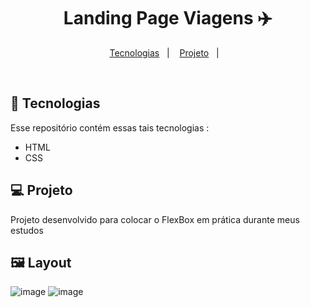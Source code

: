 <h1 align="center">Landing Page Viagens ✈️</h1>

<p align="center">
  <a href="#-tecnologias">Tecnologias</a>&nbsp;&nbsp;&nbsp;|&nbsp;&nbsp;&nbsp;
  <a href="#-projeto">Projeto</a>&nbsp;&nbsp;&nbsp;|&nbsp;&nbsp;&nbsp;
</p>

<br>

## 🚀 Tecnologias

Esse repositório contém essas tais tecnologias :

- HTML
- CSS

## 💻 Projeto

Projeto desenvolvido para colocar o FlexBox em prática durante meus estudos


## 🖼️ Layout


![image](https://user-images.githubusercontent.com/70981960/160959475-bad37a16-f0b7-429c-af84-e00cca68e483.png)
![image](https://user-images.githubusercontent.com/70981960/160959586-a311affc-dfe6-47a3-8fc3-2120f5951418.png)









